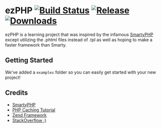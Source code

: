 # ezPHP [![Build Status](https://travis-ci.org/CameronCT/ezPHP.svg?branch=master)](https://travis-ci.org/CameronCT/ezPHP) [![Release](https://github.com/release/CameronCT/ezPHP.svg)](https://github.com/CameronCT/ezPHP) [![Downloads](https://github.com/downloads/CameronCT/ezPHP/total.svg)](https://github.com/CameronCT/ezPHP)
ezPHP is a learning project that was inspired by the infamous [SmartyPHP](https://github.com/smarty-php/smarty) except utilizing the .phtml  files instead of .tpl as well as hoping to make a faster framework than Smarty.

## Getting Started
We've added a `examples` folder so you can easily get started with your new project!

## Credits
* [SmartyPHP](https://github.com/smarty-php/smarty)
* [PHP Caching Tutorial](https://www.addedbytes.com/articles/for-beginners/output-caching-for-beginners/)
* [Zend Framework](https://framework.zend.com/apidoc/2.3/classes/Zend.Http.PhpEnvironment.RemoteAddress.html) 
* [StackOverflow ;)](https://stackoverflow.com)
